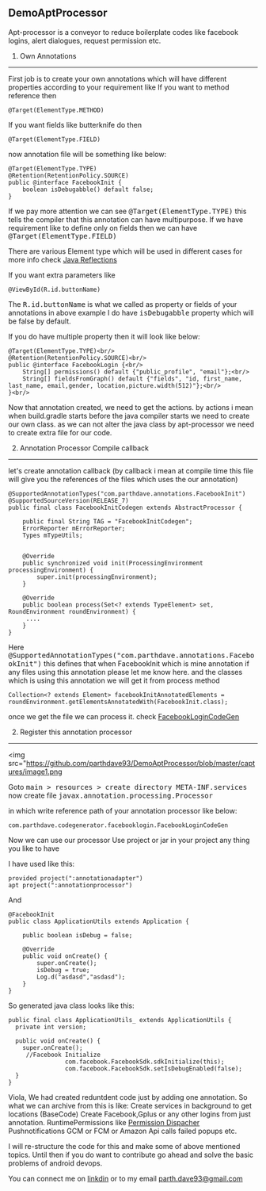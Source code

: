 DemoAptProcessor
-------------

Apt-processor is a conveyor to reduce boilerplate codes like facebook logins, alert dialogues, request permission etc.

1. Own Annotations
--------

First job is to create your own annotations which will have different properties according to your requirement like
If you want to method reference then <br/>

```
@Target(ElementType.METHOD)
```
If you want fields like butterknife do then

```
@Target(ElementType.FIELD)
```

now annotation file will be something like below:
```
@Target(ElementType.TYPE)
@Retention(RetentionPolicy.SOURCE)
public @interface FacebookInit {
    boolean isDebugabble() default false;
}
```
If we pay more attention we can see <kbd>@Target(ElementType.TYPE)</kbd> this tells the compiler that this annotation can have multipurpose. 
If we have requirement like to define only on fields then we can have <kbd>@Target(ElementType.FIELD)</kbd>

There are various Element type which will be used in different cases for more info check <a href="http://www.oracle.com/technetwork/articles/java/javareflection-1536171.html">Java Reflections</a>

If you want extra parameters like
```
@ViewById(R.id.buttonName)
```

The <kbd>R.id.buttonName</kbd> is what we called as property or fields of your annotations in above example I do have <kbd>isDebugabble</kbd> property which will be false by default.

If you do have multiple property then it will look like below:
```
@Target(ElementType.TYPE)<br/>
@Retention(RetentionPolicy.SOURCE)<br/>
public @interface FacebookLogin {<br/>
    String[] permissions() default {"public_profile", "email"};<br/>
    String[] fieldsFromGraph() default {"fields", "id, first_name, last_name, email,gender, location,picture.width(512)"};<br/>
}<br/>
```

Now that annotation created, we need to get the actions. by actions i mean when build.gradle starts before the java compiler starts we need to create our own class. as we can not alter the java class by apt-processor we need to create extra file for our code.

2. Annotation Processor Compile callback
-------------


let's create annotation callback (by callback i mean at compile time this file will give you the references of the files which uses the our annotation)

```
@SupportedAnnotationTypes("com.parthdave.annotations.FacebookInit")
@SupportedSourceVersion(RELEASE_7)
public final class FacebookInitCodegen extends AbstractProcessor {

    public final String TAG = "FacebookInitCodegen";
    ErrorReporter mErrorReporter;
    Types mTypeUtils;


    @Override
    public synchronized void init(ProcessingEnvironment processingEnvironment) {
        super.init(processingEnvironment);
    }

    @Override
    public boolean process(Set<? extends TypeElement> set, RoundEnvironment roundEnvironment) {
     ....
    }
}
```

Here <kbd>@SupportedAnnotationTypes("com.parthdave.annotations.FacebookInit")</kbd> this defines that when FacebookInit which is mine annotation if any files using this annotation please let me know here.
and the classes which is using this annotation we will get it from process method

```
Collection<? extends Element> facebookInitAnnotatedElements = roundEnvironment.getElementsAnnotatedWith(FacebookInit.class);
```

once we get the file we can process it.
check <a href="https://github.com/parthdave93/DemoAptProcessor/blob/master/annotationprocessor/src/main/java/com/parthdave/codegenerator/facebooklogin/FacebookInitCodegen.java">FacebookLoginCodeGen</a> 

2. Register this annotation processor
---------
<img src="https://github.com/parthdave93/DemoAptProcessor/blob/master/captures/image1.png
></img>


Goto <kbd>main > resources > create directory META-INF.services</kbd>
now create file <kbd>javax.annotation.processing.Processor</kbd>

in which write reference path of your annotation processor like below:
```
com.parthdave.codegenerator.facebooklogin.FacebookLoginCodeGen
```

Now we can use our processor
Use project or jar in your project any thing you like to have

I have used like this:
```
provided project(":annotationadapter")
apt project(":annotationprocessor")
```

And
```
@FacebookInit
public class ApplicationUtils extends Application {

    public boolean isDebug = false;

    @Override
    public void onCreate() {
        super.onCreate();
        isDebug = true;
        Log.d("asdasd","asdasd");
    }
}
```

So generated java class looks like this:
```
public final class ApplicationUtils_ extends ApplicationUtils {
  private int version;

  public void onCreate() {
    super.onCreate();
     //Facebook Initialize
                com.facebook.FacebookSdk.sdkInitialize(this);
                com.facebook.FacebookSdk.setIsDebugEnabled(false);
  }
}
```

Viola, We had created reduntdent code just by adding one annotation.
So what we can archive from this is like:
Create services in background to get locations (BaseCode)
Create Facebook,Gplus or any other logins from just annotation.
RuntimePermissions like <a href="https://github.com/hotchemi/PermissionsDispatcher">Permission Dispacher</a>
Pushnotifications GCM or FCM or Amazon
Api calls failed popups etc.

I will re-structure the code for this and make some of above mentioned topics.
Until then if you do want to contribute go ahead and solve the basic problems of android devops.

You can connect me on <a href="https://in.linkedin.com/in/parth-dave-907b8177">linkdin</a> or to my email parth.dave93@gmail.com
